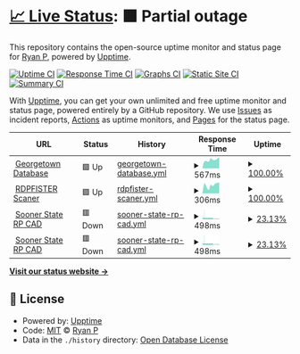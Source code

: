 # [📈 Live Status](https://status.rdpfister.com): <!--live status--> **🟧 Partial outage**

This repository contains the open-source uptime monitor and status page for [Ryan P](https://status.rdpfister.com), powered by [Upptime](https://github.com/upptime/upptime).

[![Uptime CI](https://github.com/mifd670/rdpfisteruptime/workflows/Uptime%20CI/badge.svg)](https://github.com/mifd670/rdpfisteruptime/actions?query=workflow%3A%22Uptime+CI%22)
[![Response Time CI](https://github.com/mifd670/rdpfisteruptime/workflows/Response%20Time%20CI/badge.svg)](https://github.com/mifd670/rdpfisteruptime/actions?query=workflow%3A%22Response+Time+CI%22)
[![Graphs CI](https://github.com/mifd670/rdpfisteruptime/workflows/Graphs%20CI/badge.svg)](https://github.com/mifd670/rdpfisteruptime/actions?query=workflow%3A%22Graphs+CI%22)
[![Static Site CI](https://github.com/mifd670/rdpfisteruptime/workflows/Static%20Site%20CI/badge.svg)](https://github.com/mifd670/rdpfisteruptime/actions?query=workflow%3A%22Static+Site+CI%22)
[![Summary CI](https://github.com/mifd670/rdpfisteruptime/workflows/Summary%20CI/badge.svg)](https://github.com/mifd670/rdpfisteruptime/actions?query=workflow%3A%22Summary+CI%22)

With [Upptime](https://upptime.js.org), you can get your own unlimited and free uptime monitor and status page, powered entirely by a GitHub repository. We use [Issues](https://github.com/mifd670/rdpfisteruptime/issues) as incident reports, [Actions](https://github.com/mifd670/rdpfisteruptime/actions) as uptime monitors, and [Pages](https://status.rdpfister.com) for the status page.

<!--start: status pages-->
<!-- This summary is generated by Upptime (https://github.com/upptime/upptime) -->
<!-- Do not edit this manually, your changes will be overwritten -->
<!-- prettier-ignore -->
| URL | Status | History | Response Time | Uptime |
| --- | ------ | ------- | ------------- | ------ |
| <img alt="" src="https://icons.duckduckgo.com/ip3/database.playgeorge.town.ico" height="13"> [Georgetown Database](https://database.playgeorge.town) | 🟩 Up | [georgetown-database.yml](https://github.com/MIFD670/rdpfisteruptime/commits/HEAD/history/georgetown-database.yml) | <details><summary><img alt="Response time graph" src="./graphs/georgetown-database/response-time-week.png" height="20"> 567ms</summary><br><a href="https://status.rdpfister.com/history/georgetown-database"><img alt="Response time 563" src="https://img.shields.io/endpoint?url=https%3A%2F%2Fraw.githubusercontent.com%2FMIFD670%2Frdpfisteruptime%2FHEAD%2Fapi%2Fgeorgetown-database%2Fresponse-time.json"></a><br><a href="https://status.rdpfister.com/history/georgetown-database"><img alt="24-hour response time 221" src="https://img.shields.io/endpoint?url=https%3A%2F%2Fraw.githubusercontent.com%2FMIFD670%2Frdpfisteruptime%2FHEAD%2Fapi%2Fgeorgetown-database%2Fresponse-time-day.json"></a><br><a href="https://status.rdpfister.com/history/georgetown-database"><img alt="7-day response time 567" src="https://img.shields.io/endpoint?url=https%3A%2F%2Fraw.githubusercontent.com%2FMIFD670%2Frdpfisteruptime%2FHEAD%2Fapi%2Fgeorgetown-database%2Fresponse-time-week.json"></a><br><a href="https://status.rdpfister.com/history/georgetown-database"><img alt="30-day response time 563" src="https://img.shields.io/endpoint?url=https%3A%2F%2Fraw.githubusercontent.com%2FMIFD670%2Frdpfisteruptime%2FHEAD%2Fapi%2Fgeorgetown-database%2Fresponse-time-month.json"></a><br><a href="https://status.rdpfister.com/history/georgetown-database"><img alt="1-year response time 563" src="https://img.shields.io/endpoint?url=https%3A%2F%2Fraw.githubusercontent.com%2FMIFD670%2Frdpfisteruptime%2FHEAD%2Fapi%2Fgeorgetown-database%2Fresponse-time-year.json"></a></details> | <details><summary><a href="https://status.rdpfister.com/history/georgetown-database">100.00%</a></summary><a href="https://status.rdpfister.com/history/georgetown-database"><img alt="All-time uptime 90.43%" src="https://img.shields.io/endpoint?url=https%3A%2F%2Fraw.githubusercontent.com%2FMIFD670%2Frdpfisteruptime%2FHEAD%2Fapi%2Fgeorgetown-database%2Fuptime.json"></a><br><a href="https://status.rdpfister.com/history/georgetown-database"><img alt="24-hour uptime 100.00%" src="https://img.shields.io/endpoint?url=https%3A%2F%2Fraw.githubusercontent.com%2FMIFD670%2Frdpfisteruptime%2FHEAD%2Fapi%2Fgeorgetown-database%2Fuptime-day.json"></a><br><a href="https://status.rdpfister.com/history/georgetown-database"><img alt="7-day uptime 100.00%" src="https://img.shields.io/endpoint?url=https%3A%2F%2Fraw.githubusercontent.com%2FMIFD670%2Frdpfisteruptime%2FHEAD%2Fapi%2Fgeorgetown-database%2Fuptime-week.json"></a><br><a href="https://status.rdpfister.com/history/georgetown-database"><img alt="30-day uptime 90.43%" src="https://img.shields.io/endpoint?url=https%3A%2F%2Fraw.githubusercontent.com%2FMIFD670%2Frdpfisteruptime%2FHEAD%2Fapi%2Fgeorgetown-database%2Fuptime-month.json"></a><br><a href="https://status.rdpfister.com/history/georgetown-database"><img alt="1-year uptime 90.43%" src="https://img.shields.io/endpoint?url=https%3A%2F%2Fraw.githubusercontent.com%2FMIFD670%2Frdpfisteruptime%2FHEAD%2Fapi%2Fgeorgetown-database%2Fuptime-year.json"></a></details>
| <img alt="" src="https://icons.duckduckgo.com/ip3/feed.rdpfister.com.ico" height="13"> [RDPFISTER Scaner](https://feed.rdpfister.com) | 🟩 Up | [rdpfister-scaner.yml](https://github.com/MIFD670/rdpfisteruptime/commits/HEAD/history/rdpfister-scaner.yml) | <details><summary><img alt="Response time graph" src="./graphs/rdpfister-scaner/response-time-week.png" height="20"> 306ms</summary><br><a href="https://status.rdpfister.com/history/rdpfister-scaner"><img alt="Response time 288" src="https://img.shields.io/endpoint?url=https%3A%2F%2Fraw.githubusercontent.com%2FMIFD670%2Frdpfisteruptime%2FHEAD%2Fapi%2Frdpfister-scaner%2Fresponse-time.json"></a><br><a href="https://status.rdpfister.com/history/rdpfister-scaner"><img alt="24-hour response time 215" src="https://img.shields.io/endpoint?url=https%3A%2F%2Fraw.githubusercontent.com%2FMIFD670%2Frdpfisteruptime%2FHEAD%2Fapi%2Frdpfister-scaner%2Fresponse-time-day.json"></a><br><a href="https://status.rdpfister.com/history/rdpfister-scaner"><img alt="7-day response time 306" src="https://img.shields.io/endpoint?url=https%3A%2F%2Fraw.githubusercontent.com%2FMIFD670%2Frdpfisteruptime%2FHEAD%2Fapi%2Frdpfister-scaner%2Fresponse-time-week.json"></a><br><a href="https://status.rdpfister.com/history/rdpfister-scaner"><img alt="30-day response time 288" src="https://img.shields.io/endpoint?url=https%3A%2F%2Fraw.githubusercontent.com%2FMIFD670%2Frdpfisteruptime%2FHEAD%2Fapi%2Frdpfister-scaner%2Fresponse-time-month.json"></a><br><a href="https://status.rdpfister.com/history/rdpfister-scaner"><img alt="1-year response time 288" src="https://img.shields.io/endpoint?url=https%3A%2F%2Fraw.githubusercontent.com%2FMIFD670%2Frdpfisteruptime%2FHEAD%2Fapi%2Frdpfister-scaner%2Fresponse-time-year.json"></a></details> | <details><summary><a href="https://status.rdpfister.com/history/rdpfister-scaner">100.00%</a></summary><a href="https://status.rdpfister.com/history/rdpfister-scaner"><img alt="All-time uptime 100.00%" src="https://img.shields.io/endpoint?url=https%3A%2F%2Fraw.githubusercontent.com%2FMIFD670%2Frdpfisteruptime%2FHEAD%2Fapi%2Frdpfister-scaner%2Fuptime.json"></a><br><a href="https://status.rdpfister.com/history/rdpfister-scaner"><img alt="24-hour uptime 100.00%" src="https://img.shields.io/endpoint?url=https%3A%2F%2Fraw.githubusercontent.com%2FMIFD670%2Frdpfisteruptime%2FHEAD%2Fapi%2Frdpfister-scaner%2Fuptime-day.json"></a><br><a href="https://status.rdpfister.com/history/rdpfister-scaner"><img alt="7-day uptime 100.00%" src="https://img.shields.io/endpoint?url=https%3A%2F%2Fraw.githubusercontent.com%2FMIFD670%2Frdpfisteruptime%2FHEAD%2Fapi%2Frdpfister-scaner%2Fuptime-week.json"></a><br><a href="https://status.rdpfister.com/history/rdpfister-scaner"><img alt="30-day uptime 100.00%" src="https://img.shields.io/endpoint?url=https%3A%2F%2Fraw.githubusercontent.com%2FMIFD670%2Frdpfisteruptime%2FHEAD%2Fapi%2Frdpfister-scaner%2Fuptime-month.json"></a><br><a href="https://status.rdpfister.com/history/rdpfister-scaner"><img alt="1-year uptime 100.00%" src="https://img.shields.io/endpoint?url=https%3A%2F%2Fraw.githubusercontent.com%2FMIFD670%2Frdpfisteruptime%2FHEAD%2Fapi%2Frdpfister-scaner%2Fuptime-year.json"></a></details>
| <img alt="" src="https://icons.duckduckgo.com/ip3/cad.soonerstaterp.com.ico" height="13"> [Sooner State RP CAD](https://cad.soonerstaterp.com) | 🟥 Down | [sooner-state-rp-cad.yml](https://github.com/MIFD670/rdpfisteruptime/commits/HEAD/history/sooner-state-rp-cad.yml) | <details><summary><img alt="Response time graph" src="./graphs/sooner-state-rp-cad/response-time-week.png" height="20"> 498ms</summary><br><a href="https://status.rdpfister.com/history/sooner-state-rp-cad"><img alt="Response time 498" src="https://img.shields.io/endpoint?url=https%3A%2F%2Fraw.githubusercontent.com%2FMIFD670%2Frdpfisteruptime%2FHEAD%2Fapi%2Fsooner-state-rp-cad%2Fresponse-time.json"></a><br><a href="https://status.rdpfister.com/history/sooner-state-rp-cad"><img alt="24-hour response time 353" src="https://img.shields.io/endpoint?url=https%3A%2F%2Fraw.githubusercontent.com%2FMIFD670%2Frdpfisteruptime%2FHEAD%2Fapi%2Fsooner-state-rp-cad%2Fresponse-time-day.json"></a><br><a href="https://status.rdpfister.com/history/sooner-state-rp-cad"><img alt="7-day response time 498" src="https://img.shields.io/endpoint?url=https%3A%2F%2Fraw.githubusercontent.com%2FMIFD670%2Frdpfisteruptime%2FHEAD%2Fapi%2Fsooner-state-rp-cad%2Fresponse-time-week.json"></a><br><a href="https://status.rdpfister.com/history/sooner-state-rp-cad"><img alt="30-day response time 498" src="https://img.shields.io/endpoint?url=https%3A%2F%2Fraw.githubusercontent.com%2FMIFD670%2Frdpfisteruptime%2FHEAD%2Fapi%2Fsooner-state-rp-cad%2Fresponse-time-month.json"></a><br><a href="https://status.rdpfister.com/history/sooner-state-rp-cad"><img alt="1-year response time 498" src="https://img.shields.io/endpoint?url=https%3A%2F%2Fraw.githubusercontent.com%2FMIFD670%2Frdpfisteruptime%2FHEAD%2Fapi%2Fsooner-state-rp-cad%2Fresponse-time-year.json"></a></details> | <details><summary><a href="https://status.rdpfister.com/history/sooner-state-rp-cad">23.13%</a></summary><a href="https://status.rdpfister.com/history/sooner-state-rp-cad"><img alt="All-time uptime 19.22%" src="https://img.shields.io/endpoint?url=https%3A%2F%2Fraw.githubusercontent.com%2FMIFD670%2Frdpfisteruptime%2FHEAD%2Fapi%2Fsooner-state-rp-cad%2Fuptime.json"></a><br><a href="https://status.rdpfister.com/history/sooner-state-rp-cad"><img alt="24-hour uptime 74.25%" src="https://img.shields.io/endpoint?url=https%3A%2F%2Fraw.githubusercontent.com%2FMIFD670%2Frdpfisteruptime%2FHEAD%2Fapi%2Fsooner-state-rp-cad%2Fuptime-day.json"></a><br><a href="https://status.rdpfister.com/history/sooner-state-rp-cad"><img alt="7-day uptime 23.13%" src="https://img.shields.io/endpoint?url=https%3A%2F%2Fraw.githubusercontent.com%2FMIFD670%2Frdpfisteruptime%2FHEAD%2Fapi%2Fsooner-state-rp-cad%2Fuptime-week.json"></a><br><a href="https://status.rdpfister.com/history/sooner-state-rp-cad"><img alt="30-day uptime 19.22%" src="https://img.shields.io/endpoint?url=https%3A%2F%2Fraw.githubusercontent.com%2FMIFD670%2Frdpfisteruptime%2FHEAD%2Fapi%2Fsooner-state-rp-cad%2Fuptime-month.json"></a><br><a href="https://status.rdpfister.com/history/sooner-state-rp-cad"><img alt="1-year uptime 19.22%" src="https://img.shields.io/endpoint?url=https%3A%2F%2Fraw.githubusercontent.com%2FMIFD670%2Frdpfisteruptime%2FHEAD%2Fapi%2Fsooner-state-rp-cad%2Fuptime-year.json"></a></details>
| <img alt="" src="https://icons.duckduckgo.com/ip3/database.playgeorge.town.ico" height="13"> [Sooner State RP CAD](https://database.playgeorge.town) | 🟥 Down | [sooner-state-rp-cad.yml](https://github.com/MIFD670/rdpfisteruptime/commits/HEAD/history/sooner-state-rp-cad.yml) | <details><summary><img alt="Response time graph" src="./graphs/sooner-state-rp-cad/response-time-week.png" height="20"> 498ms</summary><br><a href="https://status.rdpfister.com/history/sooner-state-rp-cad"><img alt="Response time 498" src="https://img.shields.io/endpoint?url=https%3A%2F%2Fraw.githubusercontent.com%2FMIFD670%2Frdpfisteruptime%2FHEAD%2Fapi%2Fsooner-state-rp-cad%2Fresponse-time.json"></a><br><a href="https://status.rdpfister.com/history/sooner-state-rp-cad"><img alt="24-hour response time 353" src="https://img.shields.io/endpoint?url=https%3A%2F%2Fraw.githubusercontent.com%2FMIFD670%2Frdpfisteruptime%2FHEAD%2Fapi%2Fsooner-state-rp-cad%2Fresponse-time-day.json"></a><br><a href="https://status.rdpfister.com/history/sooner-state-rp-cad"><img alt="7-day response time 498" src="https://img.shields.io/endpoint?url=https%3A%2F%2Fraw.githubusercontent.com%2FMIFD670%2Frdpfisteruptime%2FHEAD%2Fapi%2Fsooner-state-rp-cad%2Fresponse-time-week.json"></a><br><a href="https://status.rdpfister.com/history/sooner-state-rp-cad"><img alt="30-day response time 498" src="https://img.shields.io/endpoint?url=https%3A%2F%2Fraw.githubusercontent.com%2FMIFD670%2Frdpfisteruptime%2FHEAD%2Fapi%2Fsooner-state-rp-cad%2Fresponse-time-month.json"></a><br><a href="https://status.rdpfister.com/history/sooner-state-rp-cad"><img alt="1-year response time 498" src="https://img.shields.io/endpoint?url=https%3A%2F%2Fraw.githubusercontent.com%2FMIFD670%2Frdpfisteruptime%2FHEAD%2Fapi%2Fsooner-state-rp-cad%2Fresponse-time-year.json"></a></details> | <details><summary><a href="https://status.rdpfister.com/history/sooner-state-rp-cad">23.13%</a></summary><a href="https://status.rdpfister.com/history/sooner-state-rp-cad"><img alt="All-time uptime 19.22%" src="https://img.shields.io/endpoint?url=https%3A%2F%2Fraw.githubusercontent.com%2FMIFD670%2Frdpfisteruptime%2FHEAD%2Fapi%2Fsooner-state-rp-cad%2Fuptime.json"></a><br><a href="https://status.rdpfister.com/history/sooner-state-rp-cad"><img alt="24-hour uptime 74.25%" src="https://img.shields.io/endpoint?url=https%3A%2F%2Fraw.githubusercontent.com%2FMIFD670%2Frdpfisteruptime%2FHEAD%2Fapi%2Fsooner-state-rp-cad%2Fuptime-day.json"></a><br><a href="https://status.rdpfister.com/history/sooner-state-rp-cad"><img alt="7-day uptime 23.13%" src="https://img.shields.io/endpoint?url=https%3A%2F%2Fraw.githubusercontent.com%2FMIFD670%2Frdpfisteruptime%2FHEAD%2Fapi%2Fsooner-state-rp-cad%2Fuptime-week.json"></a><br><a href="https://status.rdpfister.com/history/sooner-state-rp-cad"><img alt="30-day uptime 19.22%" src="https://img.shields.io/endpoint?url=https%3A%2F%2Fraw.githubusercontent.com%2FMIFD670%2Frdpfisteruptime%2FHEAD%2Fapi%2Fsooner-state-rp-cad%2Fuptime-month.json"></a><br><a href="https://status.rdpfister.com/history/sooner-state-rp-cad"><img alt="1-year uptime 19.22%" src="https://img.shields.io/endpoint?url=https%3A%2F%2Fraw.githubusercontent.com%2FMIFD670%2Frdpfisteruptime%2FHEAD%2Fapi%2Fsooner-state-rp-cad%2Fuptime-year.json"></a></details>

<!--end: status pages-->

[**Visit our status website →**](https://status.rdpfister.com)

## 📄 License

- Powered by: [Upptime](https://github.com/upptime/upptime)
- Code: [MIT](./LICENSE) © [Ryan P](https://status.rdpfister.com)
- Data in the `./history` directory: [Open Database License](https://opendatacommons.org/licenses/odbl/1-0/)
